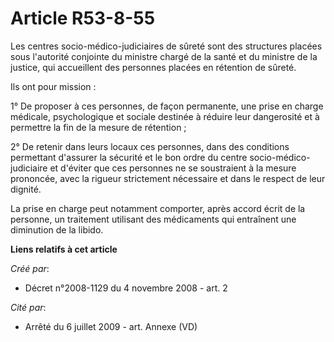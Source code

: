 # Article R53-8-55

Les centres socio-médico-judiciaires de sûreté sont des structures placées sous l'autorité conjointe du ministre chargé de la
santé et du ministre de la justice, qui accueillent des personnes placées en rétention de sûreté. 

Ils ont pour mission : 

1° De proposer à ces personnes, de façon permanente, une prise en charge médicale, psychologique et sociale destinée à
réduire leur dangerosité et à permettre la fin de la mesure de rétention ; 

2° De retenir dans leurs locaux ces personnes, dans des conditions permettant d'assurer la sécurité et le bon ordre du centre
socio-médico-judiciaire et d'éviter que ces personnes ne se soustraient à la mesure prononcée, avec la rigueur strictement
nécessaire et dans le respect de leur dignité. 

La prise en charge peut notamment comporter, après accord écrit de la personne, un traitement utilisant des médicaments qui
entraînent une diminution de la libido.

**Liens relatifs à cet article**

_Créé par_:

  - Décret n°2008-1129 du 4 novembre 2008 - art. 2

_Cité par_:

  - Arrêté du 6 juillet 2009 - art. Annexe (VD)
